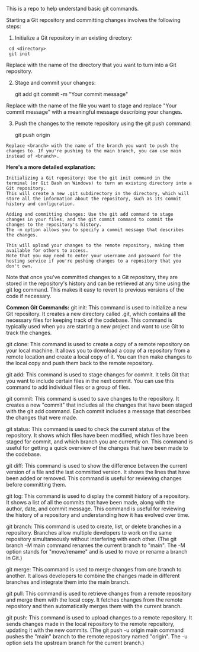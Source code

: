This is a repo to help understand basic git commands.

Starting a Git repository and committing changes involves the following steps:

   1. Initialize a Git repository in an existing directory:

     cd <directory>
     git init

Replace <directory> with the name of the directory that you want to turn into a Git repository.

  2. Stage and commit your changes:

     git add <file>
     git commit -m "Your commit message"

Replace <file> with the name of the file you want to stage and replace "Your commit message" with a meaningful message describing your changes.

  3. Push the changes to the remote repository using the git push command:

     git push origin <branch>

    Replace <branch> with the name of the branch you want to push the changes to. If you're pushing to the main branch, you can use main instead of <branch>.

**Here's a more detailed explanation:**

    Initializing a Git repository: Use the git init command in the terminal (or Git Bash on Windows) to turn an existing directory into a Git repository. 
    This will create a new .git subdirectory in the directory, which will store all the information about the repository, such as its commit history and configuration.

    Adding and committing changes: Use the git add command to stage changes in your files, and the git commit command to commit the changes to the repository's history. 
    The -m option allows you to specify a commit message that describes the changes.

    This will upload your changes to the remote repository, making them available for others to access. 
    Note that you may need to enter your username and password for the hosting service if you're pushing changes to a repository that you don't own.

Note that once you've committed changes to a Git repository, they are stored in the repository's history and can be retrieved at any time using the git log command. 
This makes it easy to revert to previous versions of the code if necessary.

**Common Git Commands:**
git init: This command is used to initialize a new Git repository. 
It creates a new directory called .git, which contains all the necessary files for keeping track of the codebase. This command is typically used when you are starting a new project and want to use Git to track the changes.

git clone: This command is used to create a copy of a remote repository on your local machine. 
It allows you to download a copy of a repository from a remote location and create a local copy of it. You can then make changes to the local copy and push them back to the remote repository.

git add: This command is used to stage changes for commit. It tells Git that you want to include certain files in the next commit. You can use this command to add individual files or a group of files.

git commit: This command is used to save changes to the repository. It creates a new "commit" that includes all the changes that have been staged with the git add command. 
Each commit includes a message that describes the changes that were made.

git status: This command is used to check the current status of the repository. It shows which files have been modified, which files have been staged for commit, and which branch you are currently on. 
This command is useful for getting a quick overview of the changes that have been made to the codebase.

git diff: This command is used to show the difference between the current version of a file and the last committed version. It shows the lines that have been added or removed. 
This command is useful for reviewing changes before committing them.

git log: This command is used to display the commit history of a repository. It shows a list of all the commits that have been made, along with the author, date, and commit message. 
This command is useful for reviewing the history of a repository and understanding how it has evolved over time.

git branch: This command is used to create, list, or delete branches in a repository. Branches allow multiple developers to work on the same repository simultaneously without interfering with each other. 
(The git branch -M main command renames the current branch to "main". The -M option stands for "move/rename" and is used to move or rename a branch in Git.)

git merge: This command is used to merge changes from one branch to another. It allows developers to combine the changes made in different branches and integrate them into the main branch.

git pull: This command is used to retrieve changes from a remote repository and merge them with the local copy. It fetches changes from the remote repository and then automatically merges them with the current branch.

git push: This command is used to upload changes to a remote repository. It sends changes made in the local repository to the remote repository, updating it with the new commits. 
(The git push -u origin main command pushes the "main" branch to the remote repository named "origin". The -u option sets the upstream branch for the current branch.)
